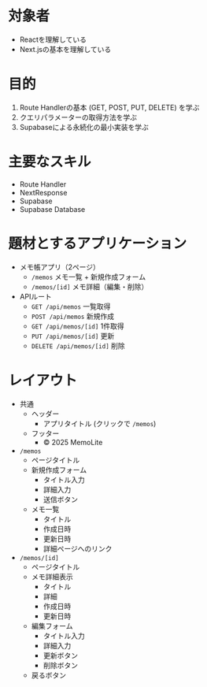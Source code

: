 # 対象者
- Reactを理解している
- Next.jsの基本を理解している

# 目的
1. Route Handlerの基本 (GET, POST, PUT, DELETE) を学ぶ
2. クエリパラメーターの取得方法を学ぶ
3. Supabaseによる永続化の最小実装を学ぶ

# 主要なスキル
- Route Handler
- NextResponse
- Supabase
- Supabase Database

# 題材とするアプリケーション
- メモ帳アプリ（2ページ）
  - `/memos` メモ一覧 + 新規作成フォーム
  - `/memos/[id]` メモ詳細（編集・削除）
- APIルート
  - `GET /api/memos` 一覧取得
  - `POST /api/memos` 新規作成
  - `GET /api/memos/[id]` 1件取得
  - `PUT /api/memos/[id]` 更新
  - `DELETE /api/memos/[id]` 削除

# レイアウト
- 共通
  - ヘッダー
    - アプリタイトル (クリックで `/memos`)
  - フッター
    - © 2025 MemoLite
- `/memos`
  - ページタイトル
  - 新規作成フォーム
    - タイトル入力
    - 詳細入力
    - 送信ボタン
  - メモ一覧
    - タイトル
    - 作成日時
    - 更新日時
    - 詳細ページへのリンク
- `/memos/[id]`
  - ページタイトル
  - メモ詳細表示
    - タイトル
    - 詳細
    - 作成日時
    - 更新日時
  - 編集フォーム
    - タイトル入力
    - 詳細入力
    - 更新ボタン
    - 削除ボタン
  - 戻るボタン
